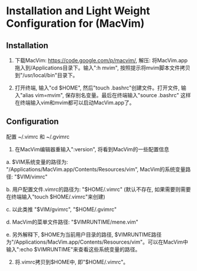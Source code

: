 Installation and Light Weight Configuration for (MacVim)
========

Installation
--------------------
1. 下载MacVim: https://code.google.com/p/macvim/, 解压: 将MacVim.app拖入到/Applications目录下。输入":h mvim", 按照提示将mvim脚本文件拷贝到"/usr/local/bin"目录下。

2. 打开终端, 输入"cd $HOME", 然后"touch .bashrc"创建文件。打开文件, 输入"alias vim=mvim", 保存别名变量。最后在终端输入"source .bashrc" 这样在终端输入vim和mvim都可以启动MacVim.app了。

Configuration
--------------------
配置 ~/.vimrc 和 ~/.gvimrc

1. 在MacVim编辑器重输入":version", 将看到MacVim的一些配置信息

  a. $VIM系统变量的路径为: "/Applications/MacVim.app/Contents/Resources/vim", MacVim的系统变量路径: "$VIM/vimrc"
  
  b. 用户配置文件.vimrc的路径为: "$HOME/.vimrc" (默认不存在, 如果需要则需要在终端输入"touch $HOME/.vimrc"来创建)
  
  c. 以此类推 "$VIM/gvimrc", "$HOME/.gvimrc"
  
  d. MacVim的菜单文件路径: "$VIMRUNTIME/mene.vim"
  
  e. 另外解释下, $HOME为当前用户目录的路径, $VIMRUNTIME路径为"/Applications/MacVim.app/Contents/Resources/vim"。可以在MacVim中输入":echo $VIMRUNTIME"来查看这些系统变量的路径。
  
2. 将.vimrc拷贝到$HOME中, 即"$HOME/.vimrc"。



